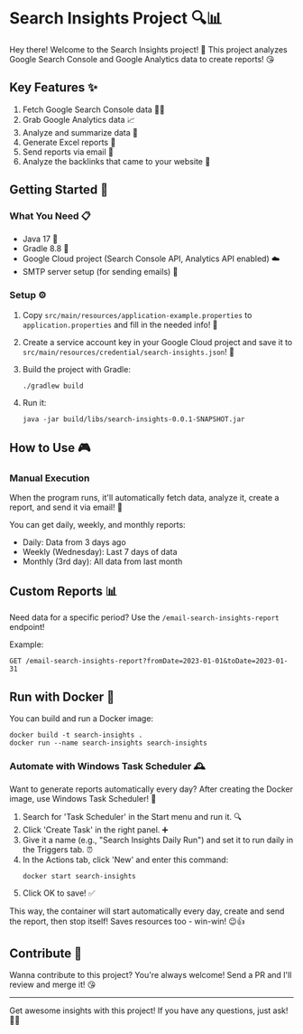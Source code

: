 # Search Insights Project 🔍📊

Hey there! Welcome to the Search Insights project! 🎉 This project analyzes Google Search Console and Google Analytics data to create reports! 😘

## Key Features ✨

1. Fetch Google Search Console data 🕵️‍♀️
2. Grab Google Analytics data 📈
3. Analyze and summarize data 🧮
4. Generate Excel reports 📑
5. Send reports via email 📧
6. Analyze the backlinks that came to your website 🥸

## Getting Started 🚀

### What You Need 📋

- Java 17 🍵
- Gradle 8.8 🐘
- Google Cloud project (Search Console API, Analytics API enabled) ☁️
- SMTP server setup (for sending emails) 📨

### Setup ⚙️

1. Copy `src/main/resources/application-example.properties` to `application.properties` and fill in the needed info! 💖

2. Create a service account key in your Google Cloud project and save it to `src/main/resources/credential/search-insights.json`! 🔑

3. Build the project with Gradle:
   ```
   ./gradlew build
   ```

4. Run it:
   ```
   java -jar build/libs/search-insights-0.0.1-SNAPSHOT.jar
   ```

## How to Use 🎮

### Manual Execution

When the program runs, it'll automatically fetch data, analyze it, create a report, and send it via email! 📧

You can get daily, weekly, and monthly reports:
- Daily: Data from 3 days ago
- Weekly (Wednesday): Last 7 days of data
- Monthly (3rd day): All data from last month

## Custom Reports 📊

Need data for a specific period? Use the `/email-search-insights-report` endpoint!

Example:
```
GET /email-search-insights-report?fromDate=2023-01-01&toDate=2023-01-31
```

## Run with Docker 🐳

You can build and run a Docker image:

```
docker build -t search-insights .
docker run --name search-insights search-insights
```

### Automate with Windows Task Scheduler 🕰️

Want to generate reports automatically every day? After creating the Docker image, use Windows Task Scheduler! 👀

1. Search for 'Task Scheduler' in the Start menu and run it. 🔍
2. Click 'Create Task' in the right panel. ➕
3. Give it a name (e.g., "Search Insights Daily Run") and set it to run daily in the Triggers tab. ⏰
4. In the Actions tab, click 'New' and enter this command:
   ```
   docker start search-insights
   ```
5. Click OK to save! ✅

This way, the container will start automatically every day, create and send the report, then stop itself! Saves resources too - win-win! 😉👍

## Contribute 💞

Wanna contribute to this project? You're always welcome! Send a PR and l'll review and merge it! 😘

---

Get awesome insights with this project! If you have any questions, just ask! 🎊🎉
